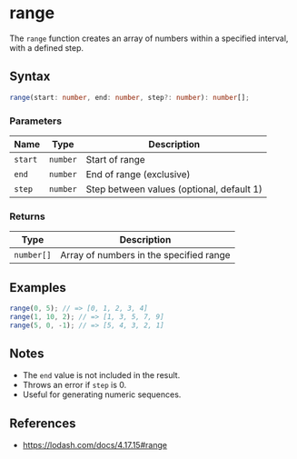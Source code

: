 # range

The `range` function creates an array of numbers within a specified interval, with a defined step.

## Syntax

```typescript
range(start: number, end: number, step?: number): number[];
```

### Parameters

| Name     | Type      | Description                                 |
|----------|-----------|---------------------------------------------|
| `start`  | `number`  | Start of range                              |
| `end`    | `number`  | End of range (exclusive)                    |
| `step`   | `number`  | Step between values (optional, default 1)   |

### Returns

| Type        | Description                               |
|-------------|-------------------------------------------|
| `number[]`  | Array of numbers in the specified range    |

## Examples

```typescript
range(0, 5); // => [0, 1, 2, 3, 4]
range(1, 10, 2); // => [1, 3, 5, 7, 9]
range(5, 0, -1); // => [5, 4, 3, 2, 1]
```

## Notes

* The `end` value is not included in the result.
* Throws an error if `step` is 0.
* Useful for generating numeric sequences.

## References

* https://lodash.com/docs/4.17.15#range